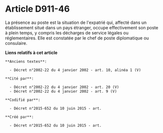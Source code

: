 # Article D911-46

La présence au poste est la situation de l'expatrié qui, affecté dans un établissement situé dans un pays étranger, occupe
effectivement son poste à plein temps, y compris les décharges de service légales ou réglementaires. Elle est constatée par
le chef de poste diplomatique ou consulaire.

**Liens relatifs à cet article**

	**Anciens textes**:

	  - Décret n°2002-22 du 4 janvier 2002 - art. 10, alinéa 1 (V)

	**Cité par**:

	  - Décret n°2002-22 du 4 janvier 2002 - art. 20 (V)
	  - Décret n°2002-22 du 4 janvier 2002 - art. 9 (V)

	**Codifié par**:

	  - Décret n°2015-652 du 10 juin 2015 - art.

	**Créé par**:

	  - Décret n°2015-652 du 10 juin 2015 - art.
